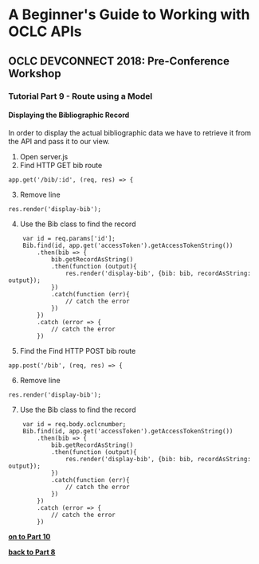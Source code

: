 # A Beginner's Guide to Working with OCLC APIs
## OCLC DEVCONNECT 2018: Pre-Conference Workshop
### Tutorial Part 9 - Route using a Model 

#### Displaying the Bibliographic Record
In order to display the actual bibliographic data we have to retrieve it from the API and pass it to our view.
1. Open server.js
2. Find HTTP GET bib route
```
app.get('/bib/:id', (req, res) => {
```
3. Remove line
```
res.render('display-bib'); 
``` 
4. Use the Bib class to find the record

```
    var id = req.params['id'];
    Bib.find(id, app.get('accessToken').getAccessTokenString())
        .then(bib => {
            bib.getRecordAsString()
            .then(function (output){
                res.render('display-bib', {bib: bib, recordAsString: output});
            })
            .catch(function (err){
                // catch the error
            })
        })
        .catch (error => {
            // catch the error
        })
```

5. Find the Find HTTP POST bib route
```
app.post('/bib', (req, res) => {
```

6. Remove line
```
res.render('display-bib'); 
``` 

7. Use the Bib class to find the record

```
    var id = req.body.oclcnumber;
    Bib.find(id, app.get('accessToken').getAccessTokenString())
        .then(bib => {
            bib.getRecordAsString()
            .then(function (output){
                res.render('display-bib', {bib: bib, recordAsString: output});
            })
            .catch(function (err){
                // catch the error
            })
        })
        .catch (error => {
            // catch the error
        })
```

**[on to Part 10](tutorial-10.md)**

**[back to Part 8](tutorial-08.md)**